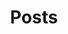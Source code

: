 ---
layout: posts
permalink: /blogs/
title: "Posts"
classes: wide
author_profile: true
toc: true

---